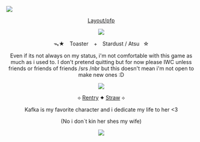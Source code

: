 ![](https://64.media.tumblr.com/e92a268b32fac6b94f5c50a46a953a27/fd1ebdf832787231-41/s2048x3072/4b98e2026bc02b0ec198dc3264ff5c1ffbc63a14.pnj)
<div align="center">
  
  [Layout/pfp](https://www.tumblr.com/theleverethiding/763130447471558656)

![](https://64.media.tumblr.com/0990b078d65aa7431906eea110affe69/fd1ebdf832787231-28/s2048x3072/a180953cdb2013ff4db5c29fa66c16ff1e54cfb3.gifv)

ᯓ★ ⠀Toaster⠀ + ⠀Stardust / Atsu⠀☆

Even if its not always on my status, i'm not comfortable with this game as much as i used to.
I don't pretend quitting but for now please IWC unless friends or friends of friends /srs /nbr but this doesn't mean i'm not open to make new ones :D

![](https://i.postimg.cc/bvmMMDV7/image-2024-05-24-133856019.png)

 ⟡ [Rentry](https://rentry.co/Nessun_Dorma) ✦ [Straw](https://sugarcloudexpress.straw.page/) ⟡

Kafka is my favorite character and i dedicate my life to her <3

(No i don`t kin her shes my wife)

![](https://64.media.tumblr.com/ce3d1b482a79e0e5d704efbfc3664232/fd1ebdf832787231-53/s2048x3072/fb7dda08c7506bc9dd08cd46cb7674e6498cbafd.pnj)
<!--
**ToasterTheFox/ToasterTheFox** is a ✨ _special_ ✨ repository because its `README.md` (this file) appears on your GitHub profile.

Here are some ideas to get you started:

- 🔭 I’m currently working on ...
- 🌱 I’m currently learning ...
- 👯 I’m looking to collaborate on ...
- 🤔 I’m looking for help with ...
- 💬 Ask me about ...
- 📫 How to reach me: ...
- 😄 Pronouns: ...
- ⚡ Fun fact: ...
-->
